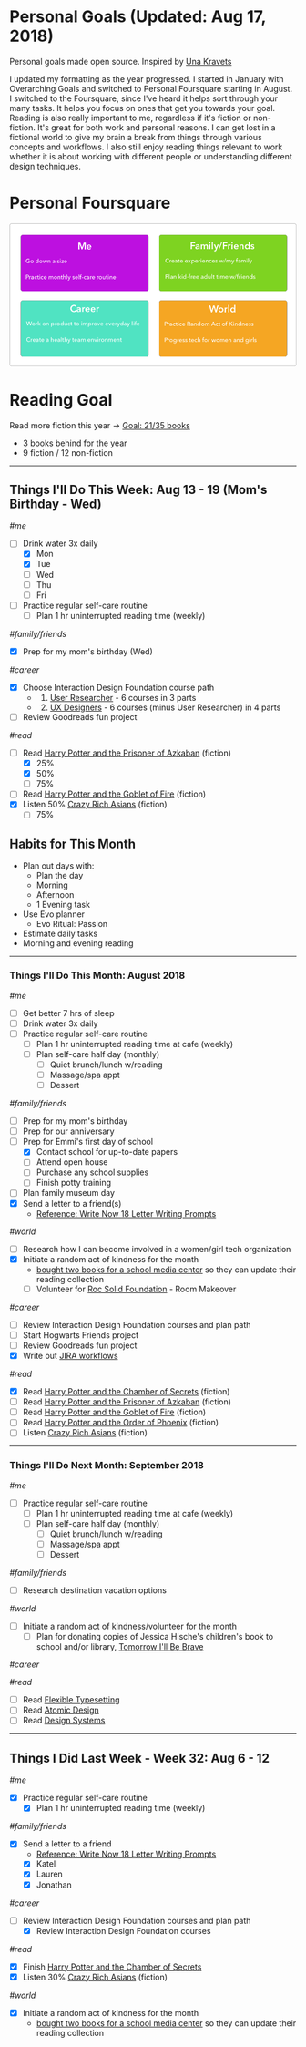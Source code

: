 Personal Goals (Updated: Aug 17, 2018)
==============

Personal goals made open source. Inspired by [Una Kravets](https://una.im/personal-goals-guide/)

I updated my formatting as the year progressed. I started in January with Overarching Goals and switched to Personal Foursquare starting in August. I switched to the Foursquare, since I've heard it helps sort through your many tasks. It helps you focus on ones that get you towards your goal. Reading is also really important to me, regardless if it's fiction or non-fiction. It's great for both work and personal reasons. I can get lost in a fictional world to give my brain a break from things through various concepts and workflows. I also still enjoy reading things relevant to work whether it is about working with different people or understanding different design techniques. 

# Personal Foursquare
![Foursquare](https://github.com/candicodeit/personal-goals/blob/master/imgs/2018-foursquare.png?raw=true "2018 Personal Foursquare")

# Reading Goal
Read more fiction this year -> [Goal: 21/35 books](https://www.goodreads.com/user_challenges/10348403) 
  - 3 books behind for the year
  - 9 fiction / 12 non-fiction

---

## Things I'll Do This Week: Aug 13 - 19 (Mom's Birthday - Wed)

_#me_
- [ ] Drink water 3x daily
  - [x] Mon
  - [x] Tue
  - [ ] Wed
  - [ ] Thu
  - [ ] Fri
- [ ] Practice regular self-care routine
  - [ ] Plan 1 hr uninterrupted reading time (weekly)
 
_#family/friends_
- [x] Prep for my mom's birthday (Wed)

_#career_
- [x] Choose Interaction Design Foundation course path
  - 1. [User Researcher](https://www.interaction-design.org/courses?learningPath=user_researcher&r=candi-lemoine) - 6 courses in 3 parts
  - 2. [UX Designers](https://www.interaction-design.org/courses?learningPath=ux_designer&r=candi-lemoine) - 6 courses (minus User Researcher) in 4 parts
- [ ] Review Goodreads fun project 

_#read_
- [ ] Read [Harry Potter and the Prisoner of Azkaban](https://www.goodreads.com/book/show/17347383-harry-potter-and-the-prisoner-of-azkaban) (fiction)
  - [x] 25%
  - [x] 50%  
  - [ ] 75%
- [ ] Read [Harry Potter and the Goblet of Fire](https://www.goodreads.com/book/show/17347382-harry-potter-and-the-goblet-of-fire) (fiction)
- [x] Listen 50% [Crazy Rich Asians](https://www.goodreads.com/book/show/16085481-crazy-rich-asians) (fiction)
  - [ ] 75%
  
## Habits for This Month
- Plan out days with: 
  - Plan the day
  - Morning
  - Afternoon
  - 1 Evening task
- Use Evo planner
  - Evo Ritual: Passion
- Estimate daily tasks
- Morning and evening reading
  
---

### Things I'll Do This Month: August 2018
_#me_
- [ ] Get better 7 hrs of sleep
- [ ] Drink water 3x daily
- [ ] Practice regular self-care routine
  - [ ] Plan 1 hr uninterrupted reading time at cafe (weekly)
  - [ ] Plan self-care half day (monthly)
    - [ ] Quiet brunch/lunch w/reading
    - [ ] Massage/spa appt 
    - [ ] Dessert

_#family/friends_
- [ ] Prep for my mom's birthday
- [ ] Prep for our anniversary
- [ ] Prep for Emmi's first day of school
  - [x] Contact school for up-to-date papers
  - [ ] Attend open house
  - [ ] Purchase any school supplies
  - [ ] Finish potty training
- [ ] Plan family museum day
- [x] Send a letter to a friend(s)
  - [Reference: Write Now 18 Letter Writing Prompts](https://www.littlegirldesigns.com/write-now-18-letter-writing-prompts/)

_#world_
- [ ] Research how I can become involved in a women/girl tech organization
- [x] Initiate a random act of kindness for the month
  - [bought two books for a school media center](https://twitter.com/candicodeit/status/1027309728056176641) so they can update their reading collection
  - [ ] Volunteer for [Roc Solid Foundation](http://rocsolidfoundation.org/) - Room Makeover

_#career_
- [ ] Review Interaction Design Foundation courses and plan path
- [ ] Start Hogwarts Friends project
- [ ] Review Goodreads fun project 
- [x] Write out [JIRA workflows](https://github.com/candicodeit/workflows/blob/master/README.md)

_#read_
- [x] Read [Harry Potter and the Chamber of Secrets](https://www.goodreads.com/book/show/15881.Harry_Potter_and_the_Chamber_of_Secrets) (fiction)
- [ ] Read [Harry Potter and the Prisoner of Azkaban](https://www.goodreads.com/book/show/17347383-harry-potter-and-the-prisoner-of-azkaban) (fiction)
- [ ] Read [Harry Potter and the Goblet of Fire](https://www.goodreads.com/book/show/17347382-harry-potter-and-the-goblet-of-fire) (fiction)
- [ ] Read [Harry Potter and the Order of Phoenix](https://www.goodreads.com/book/show/17347381-harry-potter-and-the-order-of-the-phoenix) (fiction)
- [ ] Listen [Crazy Rich Asians](https://www.goodreads.com/book/show/16085481-crazy-rich-asians) (fiction)

--- 

### Things I'll Do Next Month: September 2018
_#me_
- [ ] Practice regular self-care routine
  - [ ] Plan 1 hr uninterrupted reading time at cafe (weekly)
  - [ ] Plan self-care half day (monthly)
    - [ ] Quiet brunch/lunch w/reading
    - [ ] Massage/spa appt 
    - [ ] Dessert

_#family/friends_
- [ ] Research destination vacation options 

_#world_
- [ ] Initiate a random act of kindness/volunteer for the month
  - [ ] Plan for donating copies of Jessica Hische's children's book to school and/or library, [Tomorrow I'll Be Brave](https://smile.amazon.com/gp/product/1524787019/ref=smi_www_rco2_go_smi_1405964225?_encoding=UTF8&ie=UTF8&linkCode=sl1&linkId=14ae1dab4dd3b2f37f22cb83f7828a46&tag=jesshisc-20)

_#career_
 

_#read_
- [ ] Read [Flexible Typesetting](https://abookapart.com/products/flexible-typesetting)
- [ ] Read [Atomic Design](https://www.goodreads.com/book/show/29567165-atomic-design)
- [ ] Read [Design Systems](https://www.goodreads.com/book/show/35857970-design-systems)

--- 
## Things I Did Last Week - Week 32: Aug 6 - 12

_#me_
- [x] Practice regular self-care routine
  - [x] Plan 1 hr uninterrupted reading time (weekly)
  
_#family/friends_
- [x] Send a letter to a friend
  - [Reference: Write Now 18 Letter Writing Prompts](https://www.littlegirldesigns.com/write-now-18-letter-writing-prompts/)
  - [x] Katel
  - [x] Lauren
  - [x] Jonathan

_#career_
- [ ] Review Interaction Design Foundation courses and plan path
  - [x] Review Interaction Design Foundation courses

_#read_
- [x] Finish [Harry Potter and the Chamber of Secrets](https://www.goodreads.com/book/show/15881.Harry_Potter_and_the_Chamber_of_Secrets)
- [x] Listen 30% [Crazy Rich Asians](https://www.goodreads.com/book/show/16085481-crazy-rich-asians) (fiction)

_#world_
- [x] Initiate a random act of kindness for the month
  - [bought two books for a school media center](https://twitter.com/candicodeit/status/1027309728056176641) so they can update their reading collection
